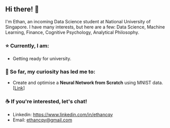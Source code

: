 ## Hi there! 👋
I'm Ethan, an incoming Data Science student at National University of Singapore. I have many interests, but here are a few: Data Science, Machine Learning, Finance, Cognitive Psychology, Analytical Philosophy.

### ⭐ Currently, I am:
* Getting ready for university.

### 🚀 So far, my curiosity has led me to:
* Create and optimise a **Neural Network from Scratch** using MNIST data. [[Link](https://github.com/ethancqy/portfolio/tree/main/Neural%20Network%20from%20Scratch%20(MNIST))]

### ☕ If you're interested, let's chat!
* Linkedin: https://www.linkedin.com/in/ethancqy
* Email: ethancqy@gmail.com
